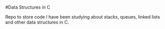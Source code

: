#Data Structures in C

Repo to store code I have been studying about stacks, queues, linked lists and other data structures in C.
